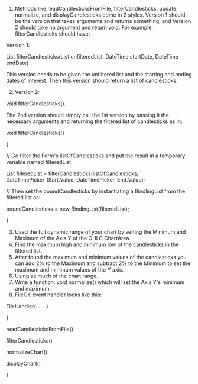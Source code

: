 1) Methods like readCandlesticksFromFile, filterCandlesticks, update, normalize, and displayCandlesticks come in 2 styles. 
Version 1 should be the version that takes arguments and returns something, and Version 2 should take no argument and return void. 
For example, filterCandlesticks should have:

Version 1:

List<Candlestick> filterCandlesticks(List<Candlestick> unfilteredList, DateTime startDate, DateTime endDate)

This version needs to be given the unfiltered list and the starting and ending dates of interest. Then this version should return a list of candlesticks.

2) Version 2:

void filterCandlesticks().

The 2nd version should simply call the 1st version by passing it the necessary arguments and returning the filtered list of candlesticks as in:

void filterCandlesticks()

{

  // Go filter the Form's listOfCandlesticks and put the result in a temporary variable named filteredList

  List<Candlestick> filteredList = filterCandlesticks(listOfCandlesticks, DateTimePicker_Start.Value, DateTimePicker_End.Value);

  // Then set the boundCandlesticks by instantiating a BindlingList from the filtered list as:

  boundCandlesticks = new BindingList(filteredList);

}

3) Used the full dynamic range of your chart by setting the Minimum and Maximum of the Axis Y of the OHLC ChartArea.
4) Find the maximum high and minimum low of the candlesticks in the filtered list.
5) After found the maximum and minimum values of the candlesticks you can add 2% to the Maximum and subtract 2% to the Minimum to set the maximum and minimum values of the Y axis.
6) Using as much of the chart range.
7) Write a function: void normalize() which will set the Axis Y's minimum and maximum.
8) FileOK event handler looks like this:

FileHandler(.......)

{

   readCandlesticksFromFile()

   filterCandlesticks()

   normalizeChart()

   displayChart()

}
